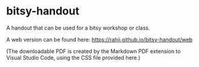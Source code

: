 # bitsy-handout

A handout that can be used for a bitsy workshop or class.

A web version can be found here: <https://rahji.github.io/bitsy-handout/web>

(The downloadable PDF is created by the Markdown PDF extension to Visual Studio Code, using the CSS file provided here.)
